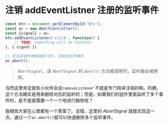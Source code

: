 # 注销 addEventListner 注册的监听事件

```JavaScript
const btn = document.getElementById('btn');
const ac = new AbortController();
const {signal} = ac;
btn.addEventListener('click', function() {
    // TODO: something will be handled
}, { signal })

// 在当前组件被销毁前(时)，注销对应的事件
ac.abort();
```

> `AbortSignal`，该 `AbortSignal` 的 `abort()` 方法被调用时，监听器会被移除。

当然这里肯定就有小伙伴会说`removeListener` 不就是专门用来注销的嘛。的确，这个方法确实是用来删除对应的监听的；但是，如果我们的组件里面监听了多个事件时，是不是就需要一个一个地进行删除呢？

我相信大家在心里都有一个答案了。没错，这里的 AbortSignal 就能实现这一点，通过一个`ac.abort()`就可以快速删除多个监听事件。
